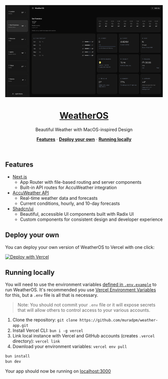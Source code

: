 <a href="https://weather-os.vercel.app">
<img alt="Beautiful Weather with MacOS-inspired Design" src="./public/preview/weather-os.png">
  <h1 align="center">WeatherOS</h1>
</a>

<p align="center">
  Beautiful Weather with MacOS-inspired Design
</p>

<p align="center">
  <a href="#features"><strong>Features</strong></a> ·
  <a href="#deploy-your-own"><strong>Deploy your own</strong></a> ·
  <a href="#running-locally"><strong>Running locally</strong></a>
</p>
<br/>

## Features

- [Next.js](https://nextjs.org)
  - App Router with file-based routing and server components
  - Built-in API routes for AccuWeather integration
- [AccuWeather API](https://developer.accuweather.com)
  - Real-time weather data and forecasts
  - Current conditions, hourly, and 10-day forecasts
- [Shadcn/ui](https://ui.shadcn.com)
  - Beautiful, accessible UI components built with Radix UI
  - Custom components for consistent design and developer experience

## Deploy your own

You can deploy your own version of WeatherOS to Vercel with one click:

[![Deploy with Vercel](https://vercel.com/button)](https://vercel.com/new/clone?repository-url=https%3A%2F%2Fgithub.com%2Fyourusername%2Fweather&env=ACCUWEATHER_API_KEY&envDescription=Your%20AccuWeather%20API%20key%20for%20weather%20data&envLink=https%3A%2F%2Fdeveloper.accuweather.com%2F&demo-title=WeatherOS&demo-description=Beautiful%20weather%20application%20with%20macOS-inspired%20design%20built%20with%20Next.js%2015%20and%20AccuWeather%20API.&demo-url=https%3A%2F%2Fweatheros.vercel.app)

## Running locally

You will need to use the environment variables [defined in `.env.example`](.env.example) to run WeatherOS. It's recommended you use [Vercel Environment Variables](https://vercel.com/docs/projects/environment-variables) for this, but a `.env` file is all that is necessary.

> Note: You should not commit your `.env` file or it will expose secrets that will allow others to control access to your various accounts.

1. Clone the repository: `git clone https://github.com/muradpm/weather-app.git`
2. Install Vercel CLI: `bun i -g vercel`
3. Link local instance with Vercel and GitHub accounts (creates `.vercel` directory): `vercel link`
4. Download your environment variables: `vercel env pull`

```bash
bun install
bun dev
```

Your app should now be running on [localhost:3000](http://localhost:3000/)